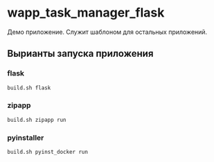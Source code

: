 # wapp_task_manager_flask

Демо приложение. Служит шаблоном для остальных приложений.

## Вырианты запуска приложения

### flask

```bash
build.sh flask
```

### zipapp

```bash
build.sh zipapp run
```

### pyinstaller

```bash
build.sh pyinst_docker run
```


